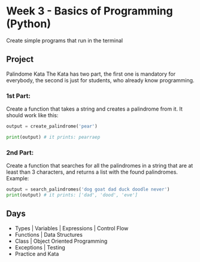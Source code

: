 # Week 3 - Basics of Programming (Python)
Create simple programs that run in the terminal

## Project
Palindome Kata
The Kata has two part, the first one is mandatory for everybody, the second
is just for students, who already know programming.

### 1st Part:
Create a function that takes a string and creates a palindrome from it.
It should work like this:
```python
output = create_palindrome('pear')

print(output) # it prints: pearraep
```
### 2nd Part:
Create a function that searches for all the palindromes in a string that are
at least than 3 characters, and returns a list with the found palindromes.
Example:
```python
output = search_palindromes('dog goat dad duck doodle never')
print(output) # it prints: ['dad', 'dood', 'eve']
```

## Days
- Types | Variables | Expressions | Control Flow
- Functions | Data Structures
- Class | Object Oriented Programming
- Exceptions | Testing
- Practice and Kata
